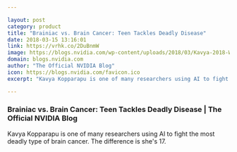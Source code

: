 ```yaml
---

layout: post
category: product
title: "Brainiac vs. Brain Cancer: Teen Tackles Deadly Disease"
date: 2018-03-15 13:16:01
link: https://vrhk.co/2DuBnmW
image: https://blogs.nvidia.com/wp-content/uploads/2018/03/Kavya-2018-WebMD-Health-Hero.jpg
domain: blogs.nvidia.com
author: "The Official NVIDIA Blog"
icon: https://blogs.nvidia.com/favicon.ico
excerpt: "Kavya Kopparapu is one of many researchers using AI to fight the most deadly type of brain cancer. The difference is she's 17. "

---
```


### Brainiac vs. Brain Cancer: Teen Tackles Deadly Disease | The Official NVIDIA Blog

Kavya Kopparapu is one of many researchers using AI to fight the most deadly type of brain cancer. The difference is she's 17. 